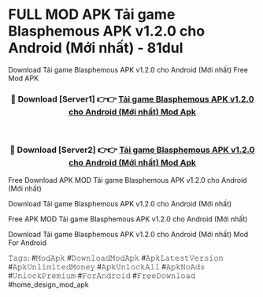 # FULL MOD APK Tải game Blasphemous APK v1.2.0 cho Android (Mới nhất) - 81dul
Download Tải game Blasphemous APK v1.2.0 cho Android (Mới nhất) Free Mod APK

<div align="center">
<h3>🔴 Download [Server1] 👉👉 <a href="https://apk-comot.site?title=Tải_game_Blasphemous_APK_v1.2.0_cho_Android_(Mới_nhất)">Tải game Blasphemous APK v1.2.0 cho Android (Mới nhất) Mod Apk</a></h3><br>

<h3>🔴 Download [Server2] 👉👉 <a href="https://apk-comot.site?title=Tải_game_Blasphemous_APK_v1.2.0_cho_Android_(Mới_nhất)">Tải game Blasphemous APK v1.2.0 cho Android (Mới nhất) Mod Apk</a></h3>
</div>


Free Download APK MOD Tải game Blasphemous APK v1.2.0 cho Android (Mới nhất)

Download Tải game Blasphemous APK v1.2.0 cho Android (Mới nhất) 

Free APK MOD Tải game Blasphemous APK v1.2.0 cho Android (Mới nhất) 

Download Tải game Blasphemous APK v1.2.0 cho Android (Mới nhất) Mod For Android

𝚃𝚊𝚐𝚜: #𝙼𝚘𝚍𝙰𝚙𝚔 #𝙳𝚘𝚠𝚗𝚕𝚘𝚊𝚍𝙼𝚘𝚍𝙰𝚙𝚔 #𝙰𝚙𝚔𝙻𝚊𝚝𝚎𝚜𝚝𝚅𝚎𝚛𝚜𝚒𝚘𝚗 #𝙰𝚙𝚔𝚄𝚗𝚕𝚒𝚖𝚒𝚝𝚎𝚍𝙼𝚘𝚗𝚎𝚢 #𝙰𝚙𝚔𝚄𝚗𝚕𝚘𝚌𝚔𝙰𝚕𝚕 #𝙰𝚙𝚔𝙽𝚘𝙰𝚍𝚜 #𝚄𝚗𝚕𝚘𝚌𝚔𝙿𝚛𝚎𝚖𝚒𝚞𝚖 #𝙵𝚘𝚛𝙰𝚗𝚍𝚛𝚘𝚒𝚍 #𝙵𝚛𝚎𝚎𝙳𝚘𝚠𝚗𝚕𝚘𝚊𝚍 #home_design_mod_apk